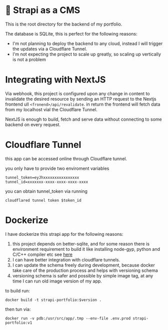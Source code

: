 # 🚀 Strapi as a CMS

This is the root directory for the backend of my portfolio.

The database is SQLite, this is perfect for the following reasons:

- I'm not planning to deploy the backend to any cloud, instead I will trigger the updates via a Cloudflare Tunnel.
- I'm not expecting the project to scale up greatly, so scaling up vertically is not a problem

# Integrating with NextJS

Via webhook, this project is configured upon any change in content to invalidate the desired resource by sending an HTTP request to the Nextjs frontend ull `<fronend>/api/revalidate`. in return the frontend will fetch data from my localhost vial the Cloudflare Tunnel.

NextJS is enough to build, fetch and serve data without connecting to some backend on every request.

# Cloudflare Tunnel

this app can be accessed online through Cloudflare tunnel.

you only have to provide two enviroment variables

```
tunnel_token=eyJhxxxxxxxxxxxxxxxx
tunnel_id=xxxxxxx-xxxx-xxxx-xxxx-xxxx
```

you can obtain tunnel_token via running

```
cloudflared tunnel token $token_id
```

# Dockerize

I have dockerize this strapi app for the following reasons:

1. this project depends on better-sqlite, and for some reason there is environment requirement to build it like installing node-gyp, python and C/C++ compiler etc see [here](https://github.com/WiseLibs/better-sqlite3/blob/master/docs/troubleshooting.md)
2. I can have better integration with cloudflare tunnels.
3. I can update the schema freely during development, because docker take care of the production process and helps with versioning schema
4. versioning schema is safer and possible by simple image tag, at any time I can run old image version of my app.

to build run:

```
docker build -t strapi-portfolio:$version .
```

then tun via:

```
docker run -v pdb:/usr/src/app/.tmp --env-file .env.prod strapi-portfolio:v1
```
